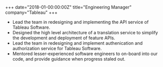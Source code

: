 +++
date="2018-01-00:00:00Z"
title="Engineering Manager"
company="Tableau"
+++
* Lead the team in redesigning and implementing the API service of Tableau Software.
* Designed the high level architecture of a translation service to simplify the
development and deployment of feature APIs.
* Lead the team in redesigning and implement authenication and authorization service for
Tableau Software.
* Mentored lesser-experienced software engineers to on-board into our code, and
provide guidance when progress staled out.
